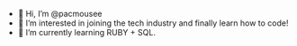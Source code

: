 - 👋 Hi, I’m @pacmousee
- 👀 I’m interested in joining the tech industry and finally learn how to code!
- 🌱 I’m currently learning RUBY + SQL.

<!---
pacmousee/pacmousee is a ✨ special ✨ repository because its `README.md` (this file) appears on your GitHub profile.
You can click the Preview link to take a look at your changes.
--->
